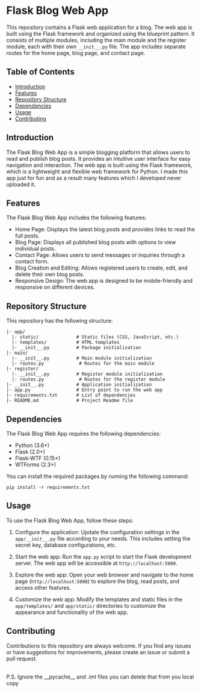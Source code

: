 # Flask Blog Web App

This repository contains a Flask web application for a blog. The web app is built using the Flask framework and organized using the blueprint pattern. It consists of multiple modules, including the main module and the register module, each with their own `__init__.py` file. The app includes separate routes for the home page, blog page, and contact page.

## Table of Contents

- [Introduction](#introduction)
- [Features](#features)
- [Repository Structure](#repository-structure)
- [Dependencies](#dependencies)
- [Usage](#usage)
- [Contributing](#contributing)

## Introduction

The Flask Blog Web App is a simple blogging platform that allows users to read and publish blog posts. It provides an intuitive user interface for easy navigation and interaction. The web app is built using the Flask framework, which is a lightweight and flexible web framework for Python. I made this app just for fun and as a result many features which I developed never uploaded it.

## Features

The Flask Blog Web App includes the following features:

- Home Page: Displays the latest blog posts and provides links to read the full posts.
- Blog Page: Displays all published blog posts with options to view individual posts.
- Contact Page: Allows users to send messages or inquiries through a contact form.
- Blog Creation and Editing: Allows registered users to create, edit, and delete their own blog posts.
- Responsive Design: The web app is designed to be mobile-friendly and responsive on different devices.

## Repository Structure

This repository has the following structure:

```
|- app/
  |- static/              # Static files (CSS, JavaScript, etc.)
  |- templates/           # HTML templates
  |- __init__.py          # Package initialization
|- main/
  |- __init__.py          # Main module initialization
  |- routes.py             # Routes for the main module
|- register/
  |- __init__.py          # Register module initialization
  |- routes.py             # Routes for the register module
|- __init__.py            # Application initialization
|- app.py                 # Entry point to run the web app
|- requirements.txt       # List of dependencies
|- README.md              # Project Readme file
```

## Dependencies

The Flask Blog Web App requires the following dependencies:

- Python (3.6+)
- Flask (2.0+)
- Flask-WTF (0.15+)
- WTForms (2.3+)

You can install the required packages by running the following command:

```
pip install -r requirements.txt
```

## Usage

To use the Flask Blog Web App, follow these steps:

1. Configure the application: Update the configuration settings in the `app/__init__.py` file according to your needs. This includes setting the secret key, database configurations, etc.

2. Start the web app: Run the `app.py` script to start the Flask development server. The web app will be accessible at `http://localhost:5000`.

3. Explore the web app: Open your web browser and navigate to the home page (`http://localhost:5000`) to explore the blog, read posts, and access other features.

4. Customize the web app: Modify the templates and static files in the `app/templates/` and `app/static/` directories to customize the appearance and functionality of the web app.

## Contributing

Contributions to this repository are always welcome. If you find any issues or have suggestions for improvements, please create an issue or submit a pull request.

<br>
P.S. Ignore the __pycache__ and .iml files you can delete that from you local copy
